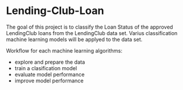 # Lending-Club-Loan

The goal of this project is to classify the Loan Status of the approved LendingClub loans from the LendingClub data set. Varius classification machine learning models will be applyed to the data set. 

Workflow for each machine learning algorithms: 
- explore and prepare the data 
- train a clasification model 
- evaluate model performance 
- improve model performance 


